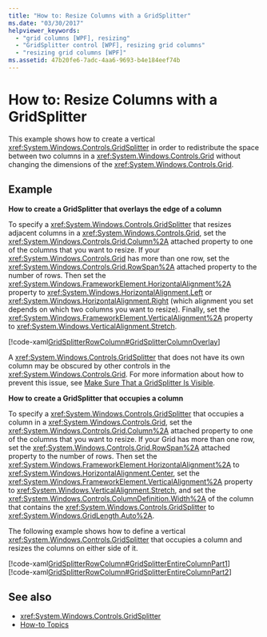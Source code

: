 ```yaml
---
title: "How to: Resize Columns with a GridSplitter"
ms.date: "03/30/2017"
helpviewer_keywords: 
  - "grid columns [WPF], resizing"
  - "GridSplitter control [WPF], resizing grid columns"
  - "resizing grid columns [WPF]"
ms.assetid: 47b20fe6-7adc-4aa6-9693-b4e184eef74b
---
```

# How to: Resize Columns with a GridSplitter
This example shows how to create a vertical <xref:System.Windows.Controls.GridSplitter> in order to redistribute the space between two columns in a <xref:System.Windows.Controls.Grid> without changing the dimensions of the <xref:System.Windows.Controls.Grid>.  
  
## Example  
 **How to create a GridSplitter that overlays the edge of a column**  
  
 To specify a <xref:System.Windows.Controls.GridSplitter> that resizes adjacent columns in a <xref:System.Windows.Controls.Grid>, set the <xref:System.Windows.Controls.Grid.Column%2A> attached property to one of the columns that you want to resize. If your <xref:System.Windows.Controls.Grid> has more than one row, set the <xref:System.Windows.Controls.Grid.RowSpan%2A> attached property to the number of rows. Then set the <xref:System.Windows.FrameworkElement.HorizontalAlignment%2A> property to <xref:System.Windows.HorizontalAlignment.Left> or <xref:System.Windows.HorizontalAlignment.Right> (which alignment you set depends on which two columns you want to resize). Finally, set the <xref:System.Windows.FrameworkElement.VerticalAlignment%2A> property to <xref:System.Windows.VerticalAlignment.Stretch>.  
  
 [!code-xaml[GridSplitterRowColumn#GridSplitterColumnOverlay](~/samples/snippets/csharp/VS_Snippets_Wpf/GridSplitterRowColumn/CS/Window1.xaml#gridsplittercolumnoverlay)]  
  
 A <xref:System.Windows.Controls.GridSplitter> that does not have its own column may be obscured by other controls in the <xref:System.Windows.Controls.Grid>. For more information about how to prevent this issue, see [Make Sure That a GridSplitter Is Visible](how-to-make-sure-that-a-gridsplitter-is-visible.md).  
  
 **How to create a GridSplitter that occupies a column**  
  
 To specify a <xref:System.Windows.Controls.GridSplitter> that occupies a column in a <xref:System.Windows.Controls.Grid>, set the <xref:System.Windows.Controls.Grid.Column%2A> attached property to one of the columns that you want to resize. If your Grid has more than one row, set the <xref:System.Windows.Controls.Grid.RowSpan%2A> attached property to the number of rows. Then set the <xref:System.Windows.FrameworkElement.HorizontalAlignment%2A> to <xref:System.Windows.HorizontalAlignment.Center>, set the <xref:System.Windows.FrameworkElement.VerticalAlignment%2A> property to <xref:System.Windows.VerticalAlignment.Stretch>, and set the <xref:System.Windows.Controls.ColumnDefinition.Width%2A> of the column that contains the <xref:System.Windows.Controls.GridSplitter> to <xref:System.Windows.GridLength.Auto%2A>.  
  
 The following example shows how to define a vertical <xref:System.Windows.Controls.GridSplitter> that occupies a column and resizes the columns on either side of it.  
  
 [!code-xaml[GridSplitterRowColumn#GridSplitterEntireColumnPart1](~/samples/snippets/csharp/VS_Snippets_Wpf/GridSplitterRowColumn/CS/Window1.xaml#gridsplitterentirecolumnpart1)]  
[!code-xaml[GridSplitterRowColumn#GridSplitterEntireColumnPart2](~/samples/snippets/csharp/VS_Snippets_Wpf/GridSplitterRowColumn/CS/Window1.xaml#gridsplitterentirecolumnpart2)]  
  
## See also

- <xref:System.Windows.Controls.GridSplitter>
- [How-to Topics](gridsplitter-how-to-topics.md)
